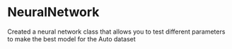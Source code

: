 # NeuralNetwork
Created a neural network class that allows you to test different parameters to make the best model for the Auto dataset
